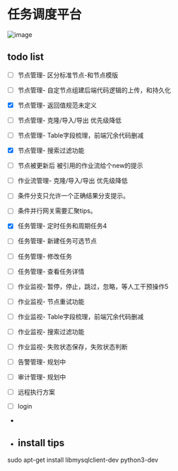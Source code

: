 # 任务调度平台
![image](https://user-images.githubusercontent.com/29135056/155830656-968f5881-5729-4347-94fc-b5a657ea9725.png)

## todo list
 - [ ] 节点管理- 区分标准节点-和节点模版
 - [ ] 节点管理- 自定节点组建后端代码逻辑的上传，和持久化
 - [x] 节点管理- 返回值规范未定义
 - [ ] 节点管理- 克隆/导入/导出 优先级降低
 - [ ] 节点管理- Table字段梳理，前端冗余代码删减
 - [x] 节点管理- 搜索过滤功能
 - [ ] 节点被更新后 被引用的作业流给个new的提示

 - [ ] 作业流管理- 克隆/导入/导出 优先级降低
 - [ ] 条件分支只允许一个正确结果分支提示。
 - [ ] 条件并行网关需要汇聚tips。

 - [x] 任务管理- 定时任务和周期任务4
 - [ ] 任务管理- 新建任务可选节点
 - [ ] 任务管理- 修改任务
 - [ ] 任务管理- 查看任务详情
 
 - [ ] 作业监视- 暂停，停止，跳过，忽略，等人工干预操作5
 - [ ] 作业监视- 节点重试功能
 - [ ] 作业监视- Table字段梳理，前端冗余代码删减
 - [ ] 作业监视- 搜索过滤功能
 - [ ] 作业监视- 失败状态保存，失败状态判断

 - [ ] 告警管理- 规划中
 - [ ] 审计管理- 规划中
 - [ ] 远程执行方案
 - [ ] login
 - 
 - ## install tips
sudo apt-get install libmysqlclient-dev
python3-dev